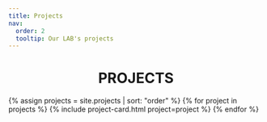 ```yaml
---
title: Projects
nav:
  order: 2
  tooltip: Our LAB's projects
---
```


<div style="text-align:center;">

<h1><b>PROJECTS</b></h1>

</div>

<div class="project-list">
  {% assign projects = site.projects | sort: "order" %}
  {% for project in projects %}
    {% include project-card.html project=project %}
  {% endfor %}
</div>
